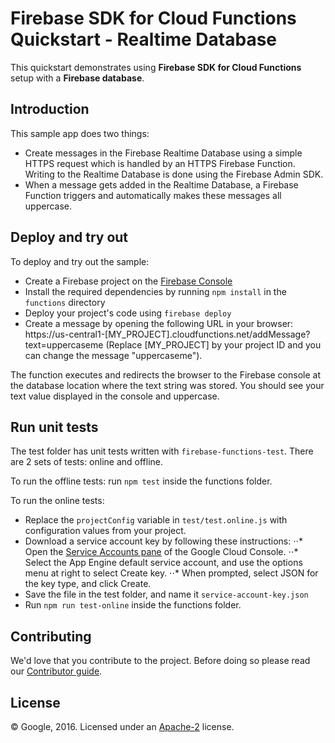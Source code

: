 # Firebase SDK for Cloud Functions Quickstart - Realtime Database

This quickstart demonstrates using **Firebase SDK for Cloud Functions** setup with a **Firebase database**.


## Introduction

This sample app does two things:
 - Create messages in the Firebase Realtime Database using a simple HTTPS request which is handled by an HTTPS Firebase Function. Writing to the Realtime Database is done using the Firebase Admin SDK. 
 - When a message gets added in the Realtime Database, a Firebase Function triggers and automatically makes these messages all uppercase.

## Deploy and try out

To deploy and try out the sample:

 - Create a Firebase project on the [Firebase Console](https://console.firebase.google.com)
 - Install the required dependencies by running `npm install` in the `functions` directory
 - Deploy your project's code using `firebase deploy`
 - Create a message by opening the following URL in your browser: https://us-central1-[MY_PROJECT].cloudfunctions.net/addMessage?text=uppercaseme (Replace [MY_PROJECT] by your project ID and you can change the message "uppercaseme").

 The function executes and redirects the browser to the Firebase console at the database location where the text string was stored. You should see your text value displayed in the console and uppercase.

## Run unit tests

The test folder has unit tests written with `firebase-functions-test`. There are 2 sets of tests: online and offline.

To run the offline tests: run `npm test` inside the functions folder.

To run the online tests:
 - Replace the `projectConfig` variable in `test/test.online.js` with configuration values from your project.
 - Download a service account key by following these instructions:
 ⋅⋅* Open the [Service Accounts pane](https://console.cloud.google.com/iam-admin/serviceaccounts) of the Google Cloud Console.
 ⋅⋅* Select the App Engine default service account, and use the options menu at right to select Create key.
 ⋅⋅* When prompted, select JSON for the key type, and click Create.
 - Save the file in the test folder, and name it `service-account-key.json`
 - Run `npm run test-online` inside the functions folder.

## Contributing

We'd love that you contribute to the project. Before doing so please read our [Contributor guide](../../CONTRIBUTING.md).


## License

© Google, 2016. Licensed under an [Apache-2](../../LICENSE) license.
